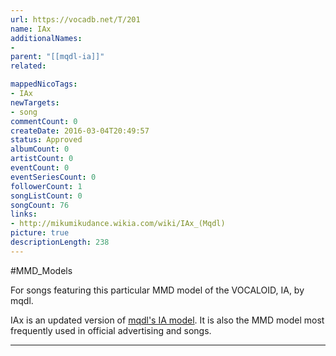 ```yaml
---
url: https://vocadb.net/T/201
name: IAx
additionalNames: 
- 
parent: "[[mqdl-ia]]"
related:

mappedNicoTags:
- IAx
newTargets:
- song
commentCount: 0
createDate: 2016-03-04T20:49:57
status: Approved
albumCount: 0
artistCount: 0
eventCount: 0
eventSeriesCount: 0
followerCount: 1
songListCount: 0
songCount: 76
links: 
- http://mikumikudance.wikia.com/wiki/IAx_(Mqdl)
picture: true
descriptionLength: 238
---
```


#MMD_Models

For songs featuring this particular MMD model of the VOCALOID, IA, by mqdl.

IAx is an updated version of [mqdl's IA model](http://vocadb.net/T/295/mqdl-ia). It is also the MMD model most frequently used in official advertising and songs.

---

